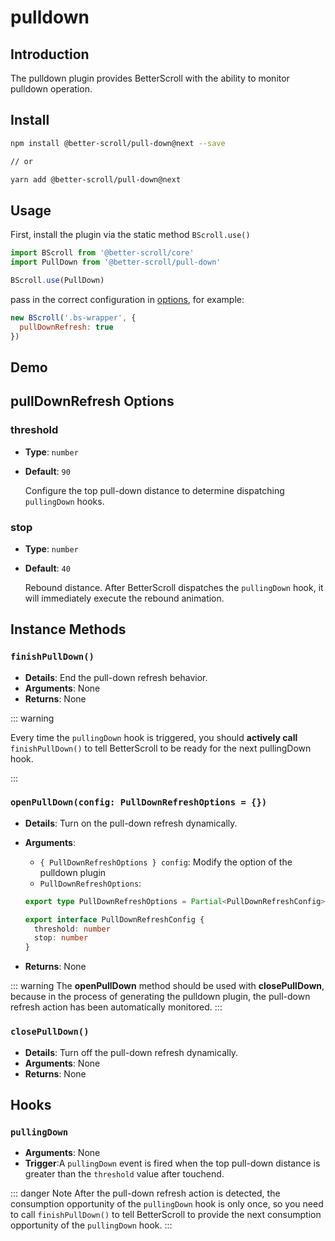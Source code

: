 # pulldown

## Introduction

  The pulldown plugin provides BetterScroll with the ability to monitor pulldown operation.

## Install

```bash
npm install @better-scroll/pull-down@next --save

// or

yarn add @better-scroll/pull-down@next
```

## Usage

First, install the plugin via the static method `BScroll.use()`

```js
import BScroll from '@better-scroll/core'
import PullDown from '@better-scroll/pull-down'

BScroll.use(PullDown)
```

pass in the correct configuration in [options](./pulldown.html#pulldownrefresh-options), for example:

```js
new BScroll('.bs-wrapper', {
  pullDownRefresh: true
})
```

## Demo

<demo qrcode-url="pulldown/">
  <template slot="code-template">
    <<< @/examples/vue/components/pulldown/default.vue?template
  </template>
  <template slot="code-script">
    <<< @/examples/vue/components/pulldown/default.vue?script
  </template>
  <template slot="code-style">
    <<< @/examples/vue/components/pulldown/default.vue?style
  </template>
  <pulldown-default slot="demo"></pulldown-default>
</demo>

## pullDownRefresh Options

### threshold

  - **Type**: `number`
  - **Default**: `90`

    Configure the top pull-down distance to determine dispatching `pullingDown` hooks.

### stop

  - **Type**: `number`
  - **Default**: `40`

    Rebound distance. After BetterScroll dispatches the `pullingDown` hook, it will immediately execute the rebound animation.

## Instance Methods

### `finishPullDown()`

  - **Details**: End the pull-down refresh behavior.
  - **Arguments**: None
  - **Returns**: None

::: warning

Every time the `pullingDown` hook is triggered, you should **actively call** `finishPullDown()` to tell BetterScroll to be ready for the next pullingDown hook.

:::

### `openPullDown(config: PullDownRefreshOptions = {})`

  - **Details**: Turn on the pull-down refresh dynamically.
  - **Arguments**:
    - `{ PullDownRefreshOptions } config`: Modify the option of the pulldown plugin
    - `PullDownRefreshOptions`:

    ```typescript
    export type PullDownRefreshOptions = Partial<PullDownRefreshConfig> | true

    export interface PullDownRefreshConfig {
      threshold: number
      stop: number
    }
    ```
  - **Returns**: None

::: warning
The **openPullDown** method should be used with **closePullDown**, because in the process of generating the pulldown plugin, the pull-down refresh action has been automatically monitored.
:::

### `closePullDown()`

  - **Details**: Turn off the pull-down refresh dynamically.
  - **Arguments**: None
  - **Returns**: None

## Hooks

### `pullingDown`

- **Arguments**: None
- **Trigger**:A `pullingDown` event is fired when the top pull-down distance is greater than the `threshold` value after touchend.

::: danger Note
After the pull-down refresh action is detected, the consumption opportunity of the `pullingDown` hook is only once, so you need to call `finishPullDown()` to tell BetterScroll to provide the next consumption opportunity of the `pullingDown` hook.
:::